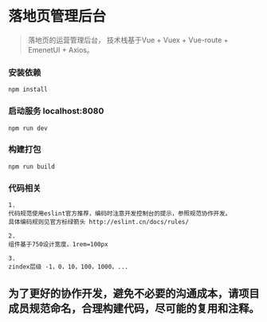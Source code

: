 # 落地页管理后台

> 落地页的运营管理后台， 技术栈基于Vue + Vuex + Vue-route + EmenetUI + Axios。


### 安装依赖
```
npm install
```

### 启动服务 localhost:8080
```
npm run dev
```

### 构建打包
```
npm run build
```

### 代码相关
```
1. 
代码规范使用eslint官方推荐，编码时注意开发控制台的提示，参照规范协作开发。
具体编码规则见官方标绿箭头 http://eslint.cn/docs/rules/

2.
组件基于750设计宽度，1rem=100px

3.
zindex层级 -1，0，10，100，1000，...

```


## 为了更好的协作开发，避免不必要的沟通成本，请项目成员规范命名，合理构建代码，尽可能的复用和注释。